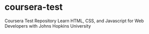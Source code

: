 # coursera-test
Coursera Test Repository Learn HTML, CSS, and Javascript for Web Developers with Johns Hopkins University
